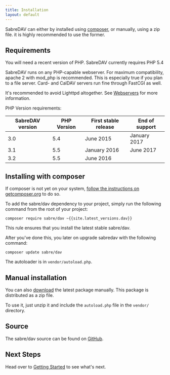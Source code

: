 ```yaml
---
title: Installation
layout: default
---
```


SabreDAV can either by installed using [composer][1], or manually, using a zip file.
it is highly recommended to use the former.

Requirements
------------

You will need a recent version of PHP. SabreDAV currently requires PHP 5.4

SabreDAV runs on any PHP-capable webserver. For maximum compatibility,
apache 2 with mod_php is recommended. This is especially true if you plan to
a file server. Card- and CalDAV servers run fine through FastCGI as well.

It's recommended to avoid Lighttpd altogether. See [Webservers](/dav/webservers)
for more information.

PHP Version requirements:

| SabreDAV version | PHP Version | First stable release | End of support      |
| ---------------- | ----------- | -------------------- | ------------------- |
| 3.0              | 5.4         | June 2015            | January 2017        |
| 3.1              | 5.5         | January 2016         | June 2017           |
| 3.2              | 5.5         | June 2016            |                     |


Installing with composer
------------------------

If composer is not yet on your system, [follow the instructions on getcomposer.org][2]
to do so.

To add the sabre/dav dependency to your project, simply run the following
command from the root of your project:

    composer require sabre/dav ~{{site.latest_versions.dav}}


This rule ensures that you install the latest stable sabre/dav.

After you've done this, you later on upgrade sabredav with the following
command:


    composer update sabre/dav

The autoloader is in `vendor/autoload.php`.


Manual installation
-------------------

You can also [download][3] the latest package manually. This package is
distributed as a zip file.

To use it, just unzip it and include the `autoload.php` file in the `vendor/`
directory.

Source
------

The sabre/dav source can be found on [GitHub][4].

Next Steps
----------

Head over to [Getting Started](/dav/gettingstarted) to see what's next.

[1]: http://getcomposer.org/
[2]: https://getcomposer.org/doc/00-intro.md#installation-nix
[3]: https://github.com/fruux/sabre-dav/releases
[4]: https://github.com/fruux/sabre-dav
